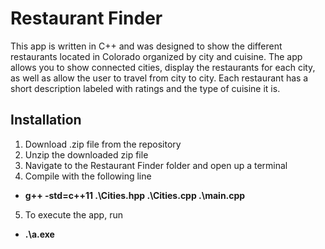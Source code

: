 # Restaurant Finder
This app is written in C++ and was designed to show the different restaurants located in Colorado organized by city and cuisine. The app allows you to show connected cities, display the restaurants for each city, as well as allow the user to travel from city to city. Each restaurant has a short description labeled with ratings and the type of cuisine it is.

## Installation
1. Download .zip file from the repository
2. Unzip the downloaded zip file
3. Navigate to the Restaurant Finder folder and open up a terminal 
4. Compile with the following line 
  - **g++ -std=c++11 .\Cities.hpp .\Cities.cpp .\main.cpp**
5. To execute the app, run
  - **.\a.exe**
